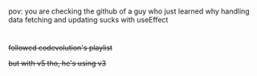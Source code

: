 
#
#

 pov: you are checking the github of a guy who just learned why handling data fetching and updating sucks with useEffect 

#
#
#
#


~~followed codevolution's playlist~~

~~but with v5 tho, he's using v3~~
